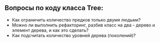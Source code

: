 Вопросы по коду класса Tree:
---
* Как ограничить количество предков только двумя людьми?
* Можно ли выполнить рефакторинг, разбив класс на два - дерево и элемент дерева, и как это сделать?
* Как подсчитать количество уровней дерева (поколений)?
